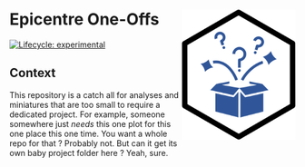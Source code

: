 Epicentre One-Offs <img src='www/logo.svg' align='right' alt='' width='200' />
====================================================================================================

<!-- badges: start -->
[![Lifecycle:
experimental](https://img.shields.io/badge/lifecycle-experimental-orange.svg)](https://www.tidyverse.org/lifecycle/#experimental)
<!-- badges: end -->



Context
----------------------------------------------------------------------------------------------------
This repository is a catch all for analyses and miniatures that are too small to require a dedicated project. For example, someone somewhere just *needs* this one plot for this one place this one time. You want a whole repo for that ? Probably not. But can it get its own baby project folder here ? Yeah, sure.


